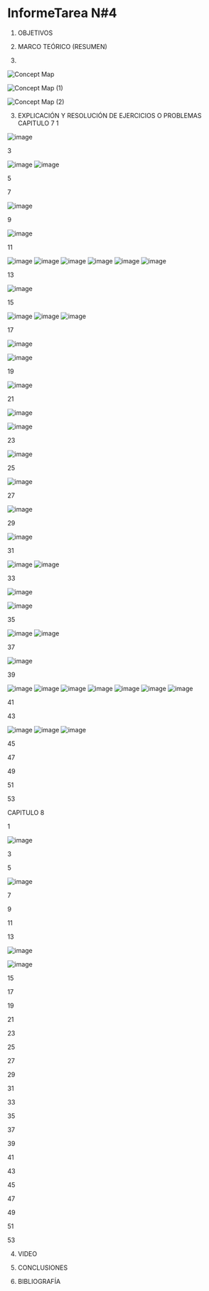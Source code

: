 # InformeTarea N#4


1. OBJETIVOS


2. MARCO TEÓRICO (RESUMEN)
3. 
![Concept Map](https://user-images.githubusercontent.com/93899720/147863625-5f3d4fd5-fe8e-4bed-ac57-4afcbca75355.jpg)

![Concept Map (1)](https://user-images.githubusercontent.com/93899720/147863627-7703425c-7ed9-406b-929a-7f2ecb9af55f.jpg)

![Concept Map (2)](https://user-images.githubusercontent.com/93899720/147863624-7fadc0e8-666a-4c43-bf0a-4f26da1973cc.jpg)

3. EXPLICACIÓN Y RESOLUCIÓN DE EJERCICIOS O PROBLEMAS
CAPITULO 7
1

![image](https://user-images.githubusercontent.com/93899720/146823088-dea1b507-cb8c-42cf-a959-e34cacfd4df7.png)

3

![image](https://user-images.githubusercontent.com/93899720/147894777-600c8e6a-54b6-4272-b7e8-56edf853b909.png)
![image](https://user-images.githubusercontent.com/93899720/147894787-530d8139-de80-43c3-a519-6539886218af.png)


5


7

![image](https://user-images.githubusercontent.com/93899720/147894798-3b8dc166-74df-44af-b82a-1ec3807c11df.png)


9

![image](https://user-images.githubusercontent.com/93899720/146823142-598c52e6-9215-436f-b383-006e9bd9d7b2.png)


11

![image](https://user-images.githubusercontent.com/93899720/147894807-e0224cbd-686d-4d98-bf96-45b4d50979ac.png)
![image](https://user-images.githubusercontent.com/93899720/147894820-41a7c683-ce20-4274-87cf-448ca2d3890c.png)
![image](https://user-images.githubusercontent.com/93899720/147894831-1ffa8515-717b-4d7f-8605-20258163f450.png)
![image](https://user-images.githubusercontent.com/93899720/147894837-98367b1f-871b-4b00-83f9-7fb815879864.png)
![image](https://user-images.githubusercontent.com/93899720/147894844-e40dc064-4465-4b62-993f-8e39528f62ff.png)
![image](https://user-images.githubusercontent.com/93899720/147894856-7435f23b-838a-4761-9b0d-190f7beb8e7d.png)


13

![image](https://user-images.githubusercontent.com/93899720/146823225-668ac3bd-e7af-4d3d-9b71-ba4d4873408b.png)

15

![image](https://user-images.githubusercontent.com/93899720/147898061-17ce7d40-8b75-483c-87d4-9cc81fc105b7.png)
![image](https://user-images.githubusercontent.com/93899720/147898071-5803859b-a7b5-4750-a788-c7087c79b775.png)
![image](https://user-images.githubusercontent.com/93899720/147898084-56f21783-c467-425c-9ca7-a570f5b73d89.png)


17

![image](https://user-images.githubusercontent.com/93899720/146823728-81ec332e-cbc9-49f9-b6ec-d4e4923e3b51.png)


![image](https://user-images.githubusercontent.com/93899720/146823782-cc1d62d8-9765-49e6-8488-203fd3ae6669.png)

19

![image](https://user-images.githubusercontent.com/93899720/147894867-b0e1820a-cb04-4289-88e5-19a5aa383da6.png)


21

![image](https://user-images.githubusercontent.com/93899720/146823814-61583633-c64d-4d28-8a3c-7d2479b761f4.png)


![image](https://user-images.githubusercontent.com/93899720/146823847-215fb2f7-5a63-4415-bdba-a61253bf5045.png)


23

![image](https://user-images.githubusercontent.com/93899720/147894876-9682b9fb-6d7a-4059-bc78-7ad0fbd61e9b.png)


25

![image](https://user-images.githubusercontent.com/93899720/146824158-9f5028de-f425-4d8e-9b44-5158a16ea2ac.png)


27

![image](https://user-images.githubusercontent.com/93899720/147894885-782c937c-d901-49e7-94ca-86c0a55980e0.png)


29

![image](https://user-images.githubusercontent.com/93899720/146824277-d2278c85-68b0-4f03-8da2-46090ebe967e.png)


31

![image](https://user-images.githubusercontent.com/93899720/147894892-1ce33f13-89cd-47fe-8b09-7bfa0436ba93.png)
![image](https://user-images.githubusercontent.com/93899720/147894894-a9e73618-9d10-459d-a1b8-7c0bc142d211.png)


33

![image](https://user-images.githubusercontent.com/93899720/146824686-7b163226-4759-46ab-8e79-7cf20592e483.png)

![image](https://user-images.githubusercontent.com/93899720/146824724-eb226431-5186-4b5d-b0d8-2940c2173db4.png)


35

![image](https://user-images.githubusercontent.com/93899720/147894903-7fc5eee6-91cf-44bd-97a6-e1f9aadd7c5a.png)
![image](https://user-images.githubusercontent.com/93899720/147894905-ba2f9314-e93a-4d1f-8e24-9addeeec5a29.png)


37

![image](https://user-images.githubusercontent.com/93899720/146824959-a478119b-3fcc-40f3-b42c-d8817b58afda.png)


39

![image](https://user-images.githubusercontent.com/93899720/147894914-079df539-12c4-4ac9-8f72-9a899448d014.png)
![image](https://user-images.githubusercontent.com/93899720/147894917-7056b251-0556-4e9e-b86b-1b374cde361d.png)
![image](https://user-images.githubusercontent.com/93899720/147894921-ac2cfca7-e69d-4b85-aa79-efc30e84d52d.png)
![image](https://user-images.githubusercontent.com/93899720/147894927-9c78d896-295f-4e4e-821e-a093224fe73c.png)
![image](https://user-images.githubusercontent.com/93899720/147894930-847e4d6a-ef2c-4344-a62a-39082474e4b4.png)
![image](https://user-images.githubusercontent.com/93899720/147894935-9cdb2b63-862d-4951-becd-4bb06a2db233.png)
![image](https://user-images.githubusercontent.com/93899720/147895014-7cefd9a6-6ae8-40c7-9edb-3a19d2635229.png)


41


43

![image](https://user-images.githubusercontent.com/93899720/147898117-39ff0a5c-92c3-454e-9f7e-7efa75f141a8.png)
![image](https://user-images.githubusercontent.com/93899720/147898123-1dbc64ea-ec87-498a-8993-d6b367e15c28.png)
![image](https://user-images.githubusercontent.com/93899720/147898127-4bcd81ac-ece3-464d-a8eb-4505214c82ad.png)


45


47


49


51


53




CAPITULO 8

1

![image](https://user-images.githubusercontent.com/93899720/146825046-eea3ed40-5381-40d7-8e91-d44145743553.png)


3


5

![image](https://user-images.githubusercontent.com/93899720/146826150-cedc0cbd-fed2-4514-9695-b31938da3f19.png)


7


9


11


13

![image](https://user-images.githubusercontent.com/93899720/146826325-aa3bec52-5534-4cca-8442-7c194336e625.png)

![image](https://user-images.githubusercontent.com/93899720/146826396-47e100b4-920c-41fa-8d52-013373485086.png)


15


17


19


21


23


25


27


29


31


33


35


37


39


41


43


45


47


49


51


53


4. VIDEO


5. CONCLUSIONES


6. BIBLIOGRAFÍA

